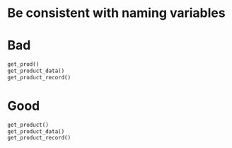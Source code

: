 # Be consistent with naming variables

# Bad
```python
get_prod()
get_product_data()
get_product_record()
```

# Good
```python
get_product()
get_product_data()
get_product_record()
```
